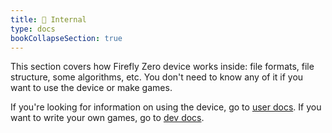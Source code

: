 ```yaml
---
title: 🚧 Internal
type: docs
bookCollapseSection: true
---
```


This section covers how Firefly Zero device works inside: file formats, file structure, some algorithms, etc. You don't need to know any of it if you want to use the device or make games.

If you're looking for information on using the device, go to [user docs](../user/). If you want to write your own games, go to [dev docs](../dev/).
